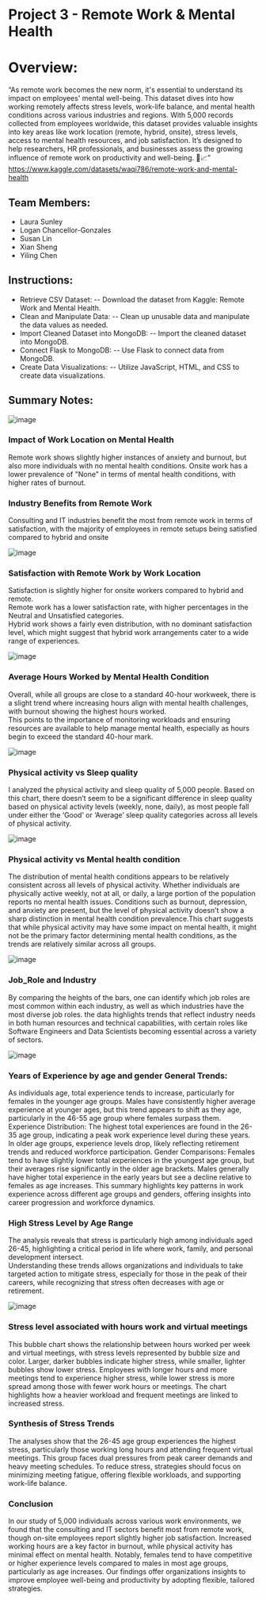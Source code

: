 # Project 3 - Remote Work & Mental Health

# Overview:
“As remote work becomes the new norm, it's essential to understand its impact on employees' mental well-being. This dataset dives into how working remotely affects stress levels, work-life balance, and mental health conditions across various industries and regions.
With 5,000 records collected from employees worldwide, this dataset provides valuable insights into key areas like work location (remote, hybrid, onsite), stress levels, access to mental health resources, and job satisfaction. It’s designed to help researchers, HR professionals, and businesses assess the growing influence of remote work on productivity and well-being. 🌿📈”<br>
https://www.kaggle.com/datasets/waqi786/remote-work-and-mental-health
## Team Members:
- Laura Sunley
- Logan Chancellor-Gonzales
- Susan Lin
- Xian Sheng
- Yiling Chen

## Instructions:
- Retrieve CSV Dataset:
  -- Download the dataset from Kaggle: Remote Work and Mental Health.
- Clean and Manipulate Data:
  -- Clean up unusable data and manipulate the data values as needed.
- Import Cleaned Dataset into MongoDB:
  -- Import the cleaned dataset into MongoDB.
- Connect Flask to MongoDB:
  -- Use Flask to connect data from MongoDB.
- Create Data Visualizations:
  -- Utilize JavaScript, HTML, and CSS to create data visualizations.



## Summary Notes:
![image](https://github.com/user-attachments/assets/0039272d-ae3c-4579-ba2f-0ca5974c3dea)
### Impact of Work Location on Mental Health
Remote work shows slightly higher instances of anxiety and burnout, but also more individuals with no mental health conditions.
Onsite work has a lower prevalence of "None" in terms of mental health conditions, with higher rates of burnout.
### Industry Benefits from Remote Work
Consulting and IT industries benefit the most from remote work in terms of satisfaction, with the majority of employees in remote setups being satisfied compared to hybrid and onsite

![image](https://github.com/user-attachments/assets/38a3a24c-422f-49b1-bba1-3751c833d915)
### Satisfaction with Remote Work by Work Location
Satisfaction is slightly higher for onsite workers compared to hybrid and remote. <br>
Remote work has a lower satisfaction rate, with higher percentages in the Neutral and Unsatisfied categories.<br>
Hybrid work shows a fairly even distribution, with no dominant satisfaction level, which might suggest that hybrid work arrangements cater to a wide range of experiences.

![image](https://github.com/user-attachments/assets/0af1c799-b20b-42c6-ac92-e3383ae67c19)
### Average Hours Worked by Mental Health Condition
Overall, while all groups are close to a standard 40-hour workweek, there is a slight trend where increasing hours align with mental health challenges, with burnout showing the highest hours worked. <br>This points to the importance of monitoring workloads and ensuring resources are available to help manage mental health, especially as hours begin to exceed the standard 40-hour mark.

![image](https://github.com/user-attachments/assets/eca4b763-3d80-4c30-84b9-2459696b15a0)
### Physical activity vs Sleep quality
 I analyzed the physical activity and sleep quality of 5,000 people. Based on this chart, there doesn’t seem to be a significant difference in sleep quality based on physical activity levels (weekly, none, daily), as most people fall under either the ‘Good’ or ‘Average’ sleep quality categories across all levels of physical activity.

![image](https://github.com/user-attachments/assets/1eeefc35-81e1-4a30-a4f1-27d3443eaf7f)
### Physical activity vs Mental health condition
The distribution of mental health conditions appears to be relatively consistent across all levels of physical activity. Whether individuals are physically active weekly, not at all, or daily, a large portion of the population reports no mental health issues. Conditions such as burnout, depression, and anxiety are present, but the level of physical activity doesn’t show a sharp distinction in mental health condition prevalence.This chart suggests that while physical activity may have some impact on mental health, it might not be the primary factor determining mental health conditions, as the trends are relatively similar across all groups. 

![image](https://github.com/user-attachments/assets/5cb229c1-14cf-4e7b-91d8-fd2e3c708f86)
###  Job_Role and Industry
By comparing the heights of the bars, one can identify which job roles are most common within each industry, as well as which industries have the most diverse job roles. the data highlights trends that reflect industry needs in both human resources and technical capabilities, with certain roles like Software Engineers and Data Scientists becoming essential across a variety of sectors.

![image](https://github.com/user-attachments/assets/e6103016-0529-4ab9-88c5-43910bd761ce)
### Years of Experience by age and gender General Trends:
As individuals age, total experience tends to increase, particularly for females in the younger age groups.
Males have consistently higher average experience at younger ages, but this trend appears to shift as they age, particularly in the 46-55 age group where females surpass them.
Experience Distribution:
The highest total experiences are found in the 26-35 age group, indicating a peak work experience level during these years.
In older age groups, experience levels drop, likely reflecting retirement trends and reduced workforce participation.
Gender Comparisons:
Females tend to have slightly lower total experiences in the youngest age group, but their averages rise significantly in the older age brackets.
Males generally have higher total experience in the early years but see a decline relative to females as age increases.
This summary highlights key patterns in work experience across different age groups and genders, offering insights into career progression and workforce dynamics.
### High Stress Level by Age Range
The analysis reveals that stress is particularly high among individuals aged 26-45, highlighting a critical period in life where work, family, and personal development intersect. <br>
Understanding these trends allows organizations and individuals to take targeted action to mitigate stress, especially for those in the peak of their careers, while recognizing that stress often decreases with age or retirement.

![image](https://github.com/user-attachments/assets/95957d1c-d2fc-4f19-9893-048c7d985e33)
### Stress level associated with hours work and virtual meetings
This bubble chart shows the relationship between hours worked per week and virtual meetings, with stress levels represented by bubble size and color. Larger, darker bubbles indicate higher stress, while smaller, lighter bubbles show lower stress. Employees with longer hours and more meetings tend to experience higher stress, while lower stress is more spread among those with fewer work hours or meetings. The chart highlights how a heavier workload and frequent meetings are linked to increased stress.
### Synthesis of Stress Trends
The analyses show that the 26-45 age group experiences the highest stress, particularly those working long hours and attending frequent virtual meetings. This group faces dual pressures from peak career demands and heavy meeting schedules. To reduce stress, strategies should focus on minimizing meeting fatigue, offering flexible workloads, and supporting work-life balance.

### Conclusion 
In our study of 5,000 individuals across various work environments, we found that the consulting and IT sectors benefit most from remote work, though on-site employees report slightly higher job satisfaction. Increased working hours are a key factor in burnout, while physical activity has minimal effect on mental health. Notably, females tend to have competitive or higher experience levels compared to males in most age groups, particularly as age increases. Our findings offer organizations insights to improve employee well-being and productivity by adopting flexible, tailored strategies.
